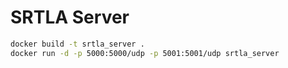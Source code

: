 # SRTLA Server

```bash
docker build -t srtla_server .
docker run -d -p 5000:5000/udp -p 5001:5001/udp srtla_server
```
